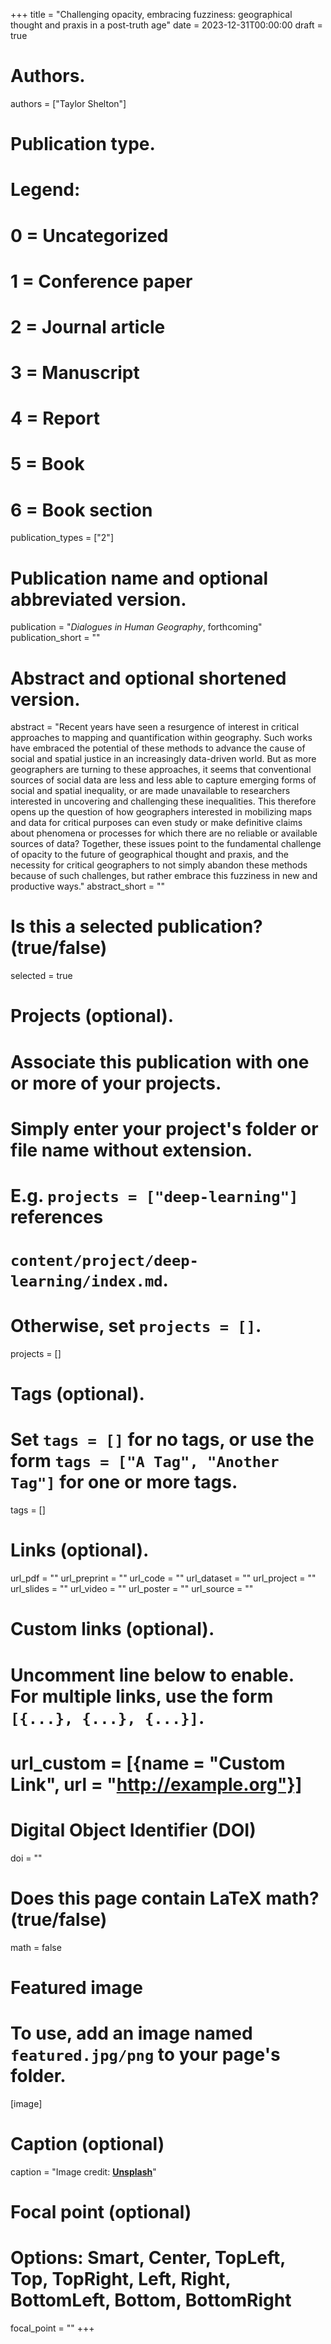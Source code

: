 +++
title = "Challenging opacity, embracing fuzziness: geographical thought and praxis in a post-truth age"
date = 2023-12-31T00:00:00
draft = true

# Authors.
authors = ["Taylor Shelton"]

# Publication type.
# Legend:
# 0 = Uncategorized
# 1 = Conference paper
# 2 = Journal article
# 3 = Manuscript
# 4 = Report
# 5 = Book
# 6 = Book section
publication_types = ["2"]

# Publication name and optional abbreviated version.
publication = "_Dialogues in Human Geography_, forthcoming"
publication_short = ""

# Abstract and optional shortened version.
abstract = "Recent years have seen a resurgence of interest in critical approaches to mapping and quantification within geography. Such works have embraced the potential of these methods to advance the cause of social and spatial justice in an increasingly data-driven world. But as more geographers are turning to these approaches, it seems that conventional sources of social data are less and less able to capture emerging forms of social and spatial inequality, or are made unavailable to researchers interested in uncovering and challenging these inequalities. This therefore opens up the question of how geographers interested in mobilizing maps and data for critical purposes can even study or make definitive claims about phenomena or processes for which there are no reliable or available sources of data? Together, these issues point to the fundamental challenge of opacity to the future of geographical thought and praxis, and the necessity for critical geographers to not simply abandon these methods because of such challenges, but rather embrace this fuzziness in new and productive ways."
abstract_short = ""

# Is this a selected publication? (true/false)
selected = true

# Projects (optional).
#   Associate this publication with one or more of your projects.
#   Simply enter your project's folder or file name without extension.
#   E.g. `projects = ["deep-learning"]` references 
#   `content/project/deep-learning/index.md`.
#   Otherwise, set `projects = []`.
projects = []

# Tags (optional).
#   Set `tags = []` for no tags, or use the form `tags = ["A Tag", "Another Tag"]` for one or more tags.
tags = []

# Links (optional).
url_pdf = ""
url_preprint = ""
url_code = ""
url_dataset = ""
url_project = ""
url_slides = ""
url_video = ""
url_poster = ""
url_source = ""

# Custom links (optional).
#   Uncomment line below to enable. For multiple links, use the form `[{...}, {...}, {...}]`.
# url_custom = [{name = "Custom Link", url = "http://example.org"}]

# Digital Object Identifier (DOI)
doi = ""

# Does this page contain LaTeX math? (true/false)
math = false

# Featured image
# To use, add an image named `featured.jpg/png` to your page's folder. 
[image]
  # Caption (optional)
  caption = "Image credit: [**Unsplash**](https://unsplash.com/photos/pLCdAaMFLTE)"

  # Focal point (optional)
  # Options: Smart, Center, TopLeft, Top, TopRight, Left, Right, BottomLeft, Bottom, BottomRight
  focal_point = ""
+++

